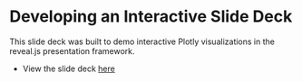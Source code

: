 # Developing an Interactive Slide Deck

This slide deck was built to demo interactive Plotly visualizations in the reveal.js presentation framework. 
  * View the slide deck [here](https://dzipkowi.github.io/covid-19-slide-demo/index.html#slide-0)


